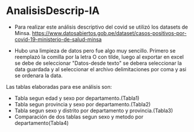 # AnalisisDescrip-IA

- Para realizar este análisis descriptivo del covid se utilizó los datasets de Minsa.
https://www.datosabiertos.gob.pe/dataset/casos-positivos-por-covid-19-ministerio-de-salud-minsa

- Hubo una limpieza de datos pero fue algo muy sencillo. Primero se reemplazó la comilla por la letra O con tilde,
luego al exportar en excel se debe de seleccionar "Datos-desde texto" se debera seleccionar la data guardada y 
al seleccionar el archivo delimitaciones por coma y asi se ordenara la data.

Las tablas elaboradas para ese análisis son:
- Tabla segun edad y sexo por departamento.(Tabla1)
- Tabla segun provincia y sexo por departamento.(Tabla2)
- Tabla segun sexo y distrito por departamento y provincia.(Tabla3)
- Comparación de dos tablas segun sexo y metodo por departamento(Tabla4)
